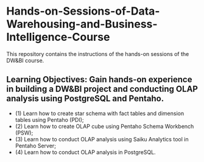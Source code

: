 # Hands-on-Sessions-of-Data-Warehousing-and-Business-Intelligence-Course
This repository contains the instructions of the hands-on sessions of the DW&amp;BI course.

## Learning Objectives: Gain hands-on experience in building a DW&BI project and conducting OLAP analysis using PostgreSQL and Pentaho.
- (1) Learn how to create star schema with fact tables and dimension tables using Pentaho (PDI);
- (2) Learn how to create OLAP cube using Pentaho Schema Workbench (PSW);
- (3) Learn how to conduct OLAP analysis using Saiku Analytics tool in Pentaho Server;
- (4) Learn how to conduct OLAP analysis in PostgreSQL. 
